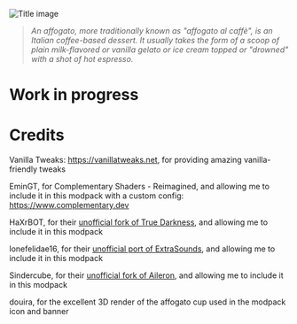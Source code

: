 ![Title image](https://cdn.modrinth.com/data/cached_images/1169cb4c55c977f1d743c468ed9e3c06ac802e08.png)

> _An affogato, more traditionally known as "affogato al caffè", is an Italian coffee-based dessert. It usually takes the form of a scoop of plain milk-flavored or vanilla gelato or ice cream topped or "drowned" with a shot of hot espresso._

# Work in progress

# Credits
Vanilla Tweaks: https://vanillatweaks.net, for providing amazing vanilla-friendly tweaks

EminGT, for Complementary Shaders - Reimagined, and allowing me to include it in this modpack with a custom config:
https://www.complementary.dev

HaXrBOT, for their [unofficial fork of True Darkness](https://www.curseforge.com/minecraft/mc-mods/true-darkness-fork-fabric), and allowing me to include it in this modpack

lonefelidae16, for their [unofficial port of ExtraSounds](https://github.com/lonefelidae16/extra-sounds), and allowing me to include it in this modpack

Sindercube, for their [unofficial fork of Aileron](https://github.com/Sindercube/Aileron), and allowing me to include it in this modpack

douira, for the excellent 3D render of the affogato cup used in the modpack icon and banner

